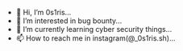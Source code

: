 - 👋 Hi, I’m 0s1ris...
- 👀 I’m interested in bug bounty...
- 🌱 I’m currently learning cyber security things...
- 📫 How to reach me in instagram(@_0s1ris.sh)...

<!---
VitorH-dev/VitorH-dev is a ✨ special ✨ repository because its `README.md` (this file) appears on your GitHub profile.
You can click the Preview link to take a look at your changes.
--->
